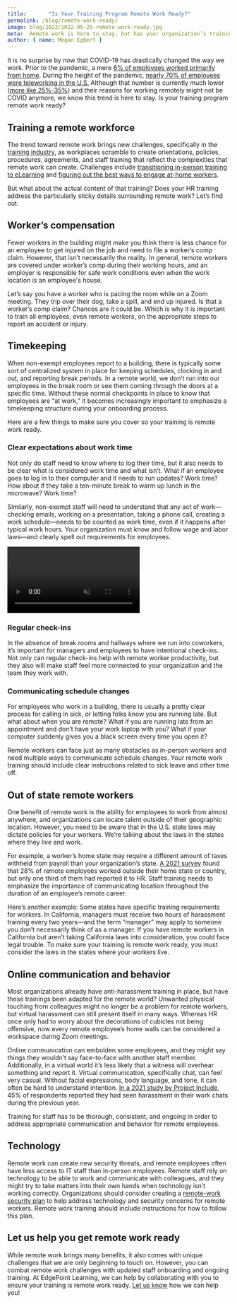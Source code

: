 ```yaml
---
title:       "Is Your Training Program Remote Work Ready?"
permalink: /blog/remote-work-ready/
image: blog/2022/2022-05-25-remote-work-ready.jpg
meta:  Remote work is here to stay, but has your organization’s training caught up with the trend? Learn how to make sure your training is remote work ready. 
author: { name: Megan Egbert }
---
```


It is no surprise by now that COVID-19 has drastically changed the way we work. Prior to the pandemic, a mere [6% of employees worked primarily from home](https://www.ncci.com/SecureDocuments/QEB/QEB_Q4_2020_RemoteWork.html). During the height of the pandemic, [nearly 70% of employees were teleworking in the U.S.](https://news.gallup.com/poll/355907/remote-work-persisting-trending-permanent.aspx) Although that number is currently much lower ([more like 25%-35%](https://fortune.com/2022/04/01/remote-work-from-home-march-jobs-report-covid/)) and their reasons for working remotely might not be COVID anymore, we know this trend is here to stay. Is your training program remote work ready?

## Training a remote workforce
The trend toward remote work brings new challenges, specifically in the [training industry](/blog/elearning-trends-2021), as workplaces scramble to create orientations, policies, procedures, agreements, and staff training that reflect the complexities that remote work can create. Challenges include [transitioning in-person training to eLearning](/blog/in-person-training-to-elearning-transition) and [figuring out the best ways to engage at-home workers](/blog/best-practices-for-training-remote-employees/).

But what about the actual content of that training? Does your HR training address the particularly sticky details surrounding remote work? Let’s find out.

## Worker’s compensation 
Fewer workers in the building might make you think there is less chance for an employee to get injured on the job and need to file a worker’s comp claim. However, that isn’t necessarily the reality. In general, remote workers are covered under worker’s comp during their working hours, and an employer is responsible for safe work conditions even when the work location is an employee's house. 

Let’s say you have a worker who is pacing the room while on a Zoom meeting. They trip over their dog, take a spill, and end up injured. Is that a worker’s comp claim? Chances are it could be. Which is why it is important to train all employees, even remote workers, on the appropriate steps to report an accident or injury. 

## Timekeeping
When non-exempt employees report to a building, there is typically some sort of centralized system in place for keeping schedules, clocking in and out, and reporting break periods. In a remote world, we don’t run into our employees in the break room or see them coming through the doors at a specific time. Without these normal checkpoints in place to know that employees are “at work,” it becomes increasingly important to emphasize a timekeeping structure during your onboarding process. 

Here are a few things to make sure you cover so your training is remote work ready. 

### Clear expectations about work time 
Not only do staff need to know where to log their time, but it also needs to be clear what is considered work time and what isn’t. What if an employee goes to log in to their computer and it needs to run updates? Work time? How about if they take a ten-minute break to warm up lunch in the microwave? Work time? 

Similarly, non-exempt staff will need to understand that any act of work—checking emails, working on a presentation, taking a phone call, creating a work schedule—needs to be counted as work time, even if it happens after typical work hours. Your organization must know and follow wage and labor laws—and clearly spell out requirements for employees.

<video autoplay loop muted playsinline>
   <source src="/assets/images/gif/2022-05-25-remote-work-ready.mp4" type="video/mp4" />
   Your browser does not support the video element.
</video>

### Regular check-ins
In the absence of break rooms and hallways where we run into coworkers, it’s important for managers and employees to have intentional check-ins. Not only can regular check-ins help with remote worker productivity, but they also will make staff feel more connected to your organization and the team they work with. 

### Communicating schedule changes
For employees who work in a building, there is usually a pretty clear process for calling in sick, or letting folks know you are running late. But what about when you are remote? What if you are running late from an appointment and don’t have your work laptop with you? What if your computer suddenly gives you a black screen every time you open it? 

Remote workers can face just as many obstacles as in-person workers and need multiple ways to communicate schedule changes. Your remote work training should include clear instructions related to sick leave and other time off.

## Out of state remote workers
One benefit of remote work is the ability for employees to work from almost anywhere, and organizations can locate talent outside of their geographic location. However, you need to be aware that in the U.S. state laws may dictate policies for your workers. We’re talking about the laws in the states where they live and work. 

For example, a worker’s home state may require a different amount of taxes withheld from payroll than your organization’s state. [A 2021 survey](https://www.shrm.org/ResourcesAndTools/hr-topics/compensation/Pages/employees-working-out-of-state-often-fail-to-let-HR-know.aspx) found that 28% of remote employees worked outside their home state or country, but only one third of them had reported it to HR.
Staff training needs to emphasize the importance of communicating location throughout the duration of an employee’s remote career.

Here’s another example: Some states have specific training requirements for workers. In California, managers must receive two hours of harassment training every two years—and the term “manager” may apply to someone you don’t necessarily think of as a manager. If you have remote workers in California but aren’t taking California laws into consideration, you could face legal trouble. To make sure your training is remote work ready, you must consider the laws in the states where your workers live.

## Online communication and behavior
Most organizations already have anti-harassment training in place, but have these trainings been adapted for the remote world? Unwanted physical touching from colleagues might no longer be a problem for remote workers, but virtual harassment can still present itself in many ways. Whereas HR once only had to worry about the decorations of cubicles not being offensive, now every remote employee’s home walls can be considered a workspace during Zoom meetings. 

Online communication can embolden some employees, and they might say things they wouldn’t say face-to-face with another staff member. Additionally, in a virtual world it’s less likely that a witness will overhear something and report it. Virtual communication, specifically chat, can feel very casual. Without facial expressions, body language, and tone, it can often be hard to understand intention. [In a 2021 study by Project Include](https://projectinclude.org/assets/pdf/Project-Include-Harassment-Report-0321-F3.pdf), 45% of respondents reported they had seen harassment in their work chats during the previous year. 

Training for staff has to be thorough, consistent, and ongoing in order to address appropriate communication and behavior for remote employees. 

## Technology
Remote work can create new security threats, and remote employees often have less access to IT staff than in-person employees. Remote staff rely on technology to be able to work and communicate with colleagues, and they might try to take matters into their own hands when technology isn’t working correctly. Organizations should consider creating a [remote-work security plan](https://www.shrm.org/resourcesandtools/hr-topics/technology/pages/how-to-maintain-cybersecurity-for-your-remote-workers.aspx) to help address technology and security concerns for remote workers. Remote work training should include instructions for how to follow this plan.

## Let us help you get remote work ready
While remote work brings many benefits, it also comes with unique challenges that we are only beginning to touch on. However, you can combat remote work challenges with updated staff onboarding and ongoing training. At EdgePoint Learning, we can help by collaborating with you to ensure your training is remote work ready. [Let us know](/contact/) how we can help you!